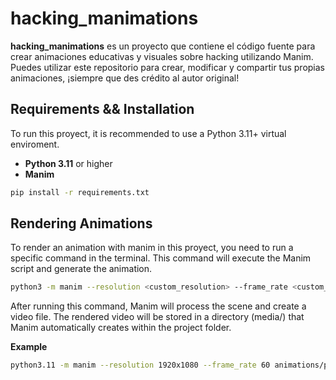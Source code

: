 # hacking_manimations

**hacking_manimations** es un proyecto que contiene el código fuente para crear animaciones educativas y visuales sobre hacking utilizando Manim. Puedes utilizar este repositorio para crear, modificar y compartir tus propias animaciones, ¡siempre que des crédito al autor original!

## Requirements && Installation

To run this proyect, it is recommended to use a Python 3.11+ virtual enviroment.

- **Python 3.11** or higher
- **Manim**

```bash
pip install -r requirements.txt
```

## Rendering Animations

To render an animation with manim in this proyect, you need to run a specific command in the terminal. This command will execute the Manim script and generate the animation.

```bash
python3 -m manim --resolution <custom_resolution> --frame_rate <custom_framerate> <script_in_animation_directory> <mp4_filename>
```

After running this command, Manim will process the scene and create a video file. The rendered video will be stored in a directory (media/) that Manim automatically creates within the project folder.

**Example**
```bash
python3.11 -m manim --resolution 1920x1080 --frame_rate 60 animations/password_spraying.py PasswordSpraying
```
